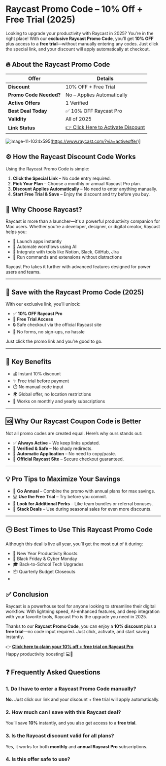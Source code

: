  # Raycast Promo Code – 10% Off + Free Trial (2025)
 

Looking to upgrade your productivity with Raycast in 2025? You’re in the right place! With our **exclusive Raycast Promo Code**, you’ll get **10% OFF** plus access to a **free trial**—without manually entering any codes. Just click the special link, and your discount will apply automatically at checkout.


## 🔥 About the Raycast Promo Code

| Offer | Details |
|-------|---------|
| **Discount** | 10% OFF + Free Trial |
| **Promo Code Needed?** | No – Applies Automatically |
| **Active Offers** | 1 Verified |
| **Best Deal Today** | ✅ 10% OFF Raycast Pro |
| **Validity** | All of 2025 |
| **Link Status** | [👉 Click Here to Activate Discount](https://www.raycast.com/?via=activeoffer) |

![image-11-1024x595](https://github.com/user-attachments/assets/12ab7409-89ea-4f7f-93ce-e04209f9fe32)(https://www.raycast.com/?via=activeoffer)]



## ⚙️ How the Raycast Discount Code Works

Using the Raycast Promo Code is simple:

1. **Click the Special Link** – No code entry required.  
2. **Pick Your Plan** – Choose a monthly or annual Raycast Pro plan.  
3. **Discount Applies Automatically** – No need to enter anything manually.  
4. **Start Free Trial & Save** – Enjoy the discount and try before you buy.

   

## 💼 Why Choose Raycast?

Raycast is more than a launcher—it's a powerful productivity companion for Mac users. Whether you're a developer, designer, or digital creator, Raycast helps you:

- 🚀 Launch apps instantly  
- 🧠 Automate workflows using AI  
- 🔗 Integrate with tools like Notion, Slack, GitHub, Jira  
- 💬 Run commands and extensions without distractions

Raycast Pro takes it further with advanced features designed for power users and teams.

---

## 💸 Save with the Raycast Promo Code (2025)

With our exclusive link, you’ll unlock:

- ✅ **10% OFF Raycast Pro**  
- 🧪 **Free Trial Access**  
- 🔒 Safe checkout via the official Raycast site  
- 🧾 No forms, no sign-ups, no hassle

Just click the promo link and you’re good to go.

---

## 🎯 Key Benefits

- 💰 Instant 10% discount  
- ✨ Free trial before payment  
- ⏱️ No manual code input  
- 🌍 Global offer, no location restrictions  
- 🔄 Works on monthly and yearly subscriptions

---

## 🆚 Why Our Raycast Coupon Code is Better

Not all promo codes are created equal. Here’s why ours stands out:

- ✅ **Always Active** – We keep links updated.  
- 🔐 **Verified & Safe** – No shady redirects.  
- 🧩 **Automatic Application** – No need to copy/paste.  
- 🔗 **Official Raycast Site** – Secure checkout guaranteed.

---

## 💡 Pro Tips to Maximize Your Savings

- 📅 **Go Annual** – Combine the promo with annual plans for max savings.  
- 💻 **Use the Free Trial** – Try before you commit.  
- 📢 **Look for Additional Perks** – Like team bundles or referral bonuses.  
- 🧾 **Stack Deals** – Use during seasonal sales for even more discounts.

---

## 🕒 Best Times to Use This Raycast Promo Code

Although this deal is live all year, you’ll get the most out of it during:

- 🎉 New Year Productivity Boosts  
- 🖤 Black Friday & Cyber Monday  
- 🎓 Back-to-School Tech Upgrades  
- 📦 Quarterly Budget Closeouts
- 
## ✅ Conclusion

Raycast is a powerhouse tool for anyone looking to streamline their digital workflow. With lightning speed, AI-enhanced features, and deep integration with your favorite tools, Raycast Pro is the upgrade you need in 2025.

Thanks to our **Raycast Promo Code**, you can enjoy a **10% discount** plus a **free trial**—no code input required. Just click, activate, and start saving instantly.

👉 **[Click here to claim your 10% off + free trial on Raycast Pro](https://www.raycast.com/?via=activeoffer)**  
Happy productivity boosting! 💻🚀

## ❓ Frequently Asked Questions

### 1. **Do I have to enter a Raycast Promo Code manually?**  
**No.** Just click our link and your discount + free trial will apply automatically.

### 2. **How much can I save with this Raycast deal?**  
You’ll save **10%** instantly, and you also get access to a **free trial**.

### 3. **Is the Raycast discount valid for all plans?**  
Yes, it works for both **monthly** and **annual Raycast Pro** subscriptions.

### 4. **Is this offer safe to use?**  
 


 

